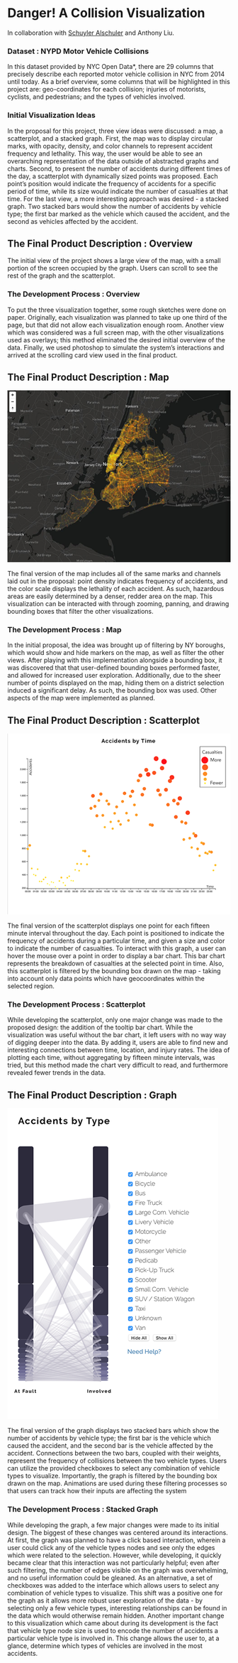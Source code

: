 # Danger! A Collision Visualization
In collaboration with [Schuyler Alschuler](https://github.com/swalschuler) and Anthony Liu.

### Dataset : NYPD Motor Vehicle Collisions
In this dataset provided by NYC Open Data*, there are 29 columns that precisely describe each reported motor vehicle collision in NYC from 2014 until today. As a brief overview, some columns that will be highlighted in this project are: geo-coordinates for each collision; injuries of motorists, cyclists, and pedestrians; and the types of vehicles involved.

### Initial Visualization Ideas
In the proposal for this project, three view ideas were discussed: a map, a scatterplot, and a stacked graph. First, the map was to display circular marks, with opacity, density, and color channels to represent accident frequency and lethality. This way, the user would be able to see an overarching representation of the data outside of abstracted graphs and charts. Second, to present the number of accidents during different times of the day, a scatterplot with dynamically sized points was proposed. Each point’s position would indicate the frequency of accidents for a specific period of time, while its size would indicate the number of casualties at that time. For the last view, a more interesting approach was desired - a stacked graph. Two stacked bars would show the number of accidents by vehicle type; the first bar marked as the vehicle which caused the accident, and the second as vehicles affected by the accident.

## The Final Product Description : Overview
The initial view of the project shows a large view of the map, with a small portion of the screen occupied by the graph. Users can scroll to see the rest of the graph and the scatterplot.

### The Development Process : Overview
To put the three visualization together, some rough sketches were done on paper. Originally, each visualization was planned to take up one third of the page, but that did not allow each visualization enough room. Another view which was considered was a full screen map, with the other visualizations used as overlays; this method eliminated the desired initial overview of the data. Finally, we used photoshop to simulate the system’s interactions and arrived at the scrolling card view used in the final product.

## The Final Product Description : Map
![NYC Collisions Map](thumbs/map.png)

The final version of the map includes all of the same marks and channels laid out in the proposal: point density indicates frequency of accidents, and the color scale displays the lethality of each accident. As such, hazardous areas are easily determined by a denser, redder area on the map. This visualization can be interacted with through zooming, panning, and drawing bounding boxes that filter the other visualizations.

### The Development Process : Map
In the initial proposal, the idea was brought up of filtering by NY boroughs, which would show and hide markers on the map, as well as filter the other views. After playing with this implementation alongside a bounding box, it was discovered that that user-defined bounding boxes performed faster, and allowed for increased user exploration. Additionally, due to the sheer number of points displayed on the map, hiding them on a district selection induced a significant delay. As such, the bounding box was used. Other aspects of the map were implemented as planned.

## The Final Product Description : Scatterplot
![NYC Collisions Scatterplot](thumbs/scatter.png)

The final version of the scatterplot displays one point for each fifteen minute interval throughout the day. Each point is positioned to indicate the frequency of accidents during a particular time, and given a size and color to indicate the number of casualties. To interact with this graph, a user can hover the mouse over a point in order to display a bar chart. This bar chart represents the breakdown of casualties at the selected point in time. Also, this scatterplot is filtered by the bounding box drawn on the map - taking into account only data points which have geocoordinates within the selected region.

### The Development Process : Scatterplot
While developing the scatterplot, only one major change was made to the proposed design: the addition of the tooltip bar chart. While the visualization was useful without the bar chart, it left users with no way way of digging deeper into the data. By adding it, users are able to find new and interesting connections between time, location, and injury rates. The idea of plotting each time, without aggregating by fifteen minute intervals, was tried, but this method made the chart very difficult to read, and furthermore revealed fewer trends in the data.

## The Final Product Description : Graph
![NYC Collisions Graph](thumbs/graph.png)

The final version of the graph displays two stacked bars which show the number of accidents by vehicle type; the first bar is the vehicle which caused the accident, and the second bar is the vehicle affected by the accident. Connections between the two bars, coupled with their weights, represent the frequency of collisions between the two vehicle types. Users can utilize the provided checkboxes to select any combination of vehicle types to visualize. Importantly, the graph is filtered by the bounding box drawn on the map. Animations are used during these filtering processes so that users can track how their inputs are affecting the system

### The Development Process : Stacked Graph
While developing the graph, a few major changes were made to its initial design. The biggest of these changes was centered around its interactions. At first, the graph was planned to have a click based interaction, wherein a user could click any of the vehicle types nodes and see only the edges which were related to the selection. However, while developing, it quickly became clear that this interaction was not particularly helpful; even after such filtering, the number of edges visible on the graph was overwhelming, and no useful information could be gleaned. As an alternative, a set of checkboxes was added to the interface which allows users to select any combination of vehicle types to visualize. This shift was a positive one for the graph as it allows more robust user exploration of the data - by selecting only a few vehicle types, interesting relationships can be found in the data which would otherwise remain hidden. Another important change to this visualization which came about during its development is the fact that vehicle type node size is used to encode the number of accidents a particular vehicle type is involved in. This change allows the user to, at a glance, determine which types of vehicles are involved in the most accidents.
